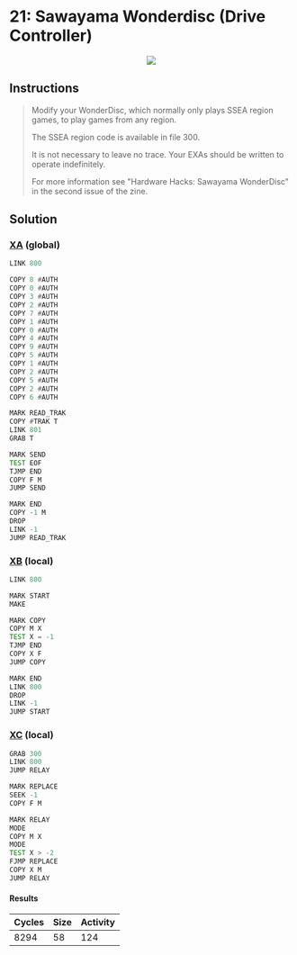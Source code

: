# 21: Sawayama Wonderdisc (Drive Controller)

<div align="center"><img src="EXAPUNKS - Sawayama WonderDisc (8294, 58, 124, 2022-12-05-19-33-53).gif" /></div>

## Instructions
> Modify your WonderDisc, which normally only plays SSEA region games, to play games from any region.
> 
> The SSEA region code is available in file 300.
> 
> It is not necessary to leave no trace. Your EXAs should be written to operate indefinitely.
> 
> For more information see "Hardware Hacks: Sawayama WonderDisc" in the second issue of the zine.

## Solution

### [XA](XA.exa) (global)
```asm
LINK 800

COPY 8 #AUTH
COPY 0 #AUTH
COPY 3 #AUTH
COPY 2 #AUTH
COPY 7 #AUTH
COPY 1 #AUTH
COPY 0 #AUTH
COPY 4 #AUTH
COPY 9 #AUTH
COPY 5 #AUTH
COPY 1 #AUTH
COPY 2 #AUTH
COPY 5 #AUTH
COPY 2 #AUTH
COPY 6 #AUTH

MARK READ_TRAK
COPY #TRAK T
LINK 801
GRAB T

MARK SEND
TEST EOF
TJMP END
COPY F M
JUMP SEND

MARK END
COPY -1 M
DROP
LINK -1
JUMP READ_TRAK
```

### [XB](XB.exa) (local)
```asm
LINK 800

MARK START
MAKE

MARK COPY
COPY M X
TEST X = -1
TJMP END
COPY X F
JUMP COPY

MARK END
LINK 800
DROP
LINK -1
JUMP START
```

### [XC](XC.exa) (local)
```asm
GRAB 300
LINK 800
JUMP RELAY

MARK REPLACE
SEEK -1
COPY F M

MARK RELAY
MODE
COPY M X
MODE
TEST X > -2
FJMP REPLACE
COPY X M
JUMP RELAY
```

#### Results
| Cycles | Size | Activity |
|--------|------|----------|
| 8294   | 58   | 124      |
